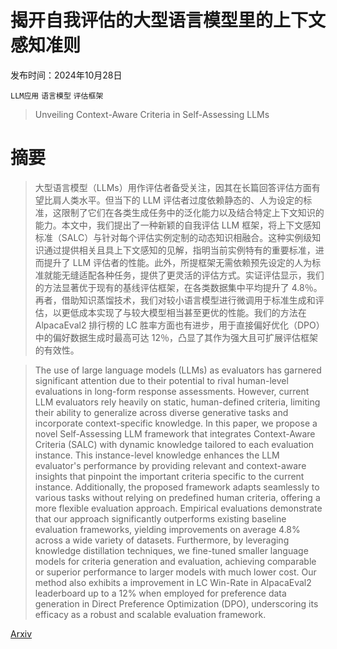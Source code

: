 # 揭开自我评估的大型语言模型里的上下文感知准则

发布时间：2024年10月28日

`LLM应用` `语言模型` `评估框架`

> Unveiling Context-Aware Criteria in Self-Assessing LLMs

# 摘要

> 大型语言模型（LLMs）用作评估者备受关注，因其在长篇回答评估方面有望比肩人类水平。但当下的 LLM 评估者过度依赖静态的、人为设定的标准，这限制了它们在各类生成任务中的泛化能力以及结合特定上下文知识的能力。本文中，我们提出了一种新颖的自我评估 LLM 框架，将上下文感知标准（SALC）与针对每个评估实例定制的动态知识相融合。这种实例级知识通过提供相关且具上下文感知的见解，指明当前实例特有的重要标准，进而提升了 LLM 评估者的性能。此外，所提框架无需依赖预先设定的人为标准就能无缝适配各种任务，提供了更灵活的评估方式。实证评估显示，我们的方法显著优于现有的基线评估框架，在各类数据集中平均提升了 4.8％。再者，借助知识蒸馏技术，我们对较小语言模型进行微调用于标准生成和评估，以更低成本实现了与较大模型相当甚至更优的性能。我们的方法在 AlpacaEval2 排行榜的 LC 胜率方面也有进步，用于直接偏好优化（DPO）中的偏好数据生成时最高可达 12％，凸显了其作为强大且可扩展评估框架的有效性。

> The use of large language models (LLMs) as evaluators has garnered significant attention due to their potential to rival human-level evaluations in long-form response assessments. However, current LLM evaluators rely heavily on static, human-defined criteria, limiting their ability to generalize across diverse generative tasks and incorporate context-specific knowledge. In this paper, we propose a novel Self-Assessing LLM framework that integrates Context-Aware Criteria (SALC) with dynamic knowledge tailored to each evaluation instance. This instance-level knowledge enhances the LLM evaluator's performance by providing relevant and context-aware insights that pinpoint the important criteria specific to the current instance. Additionally, the proposed framework adapts seamlessly to various tasks without relying on predefined human criteria, offering a more flexible evaluation approach. Empirical evaluations demonstrate that our approach significantly outperforms existing baseline evaluation frameworks, yielding improvements on average 4.8% across a wide variety of datasets. Furthermore, by leveraging knowledge distillation techniques, we fine-tuned smaller language models for criteria generation and evaluation, achieving comparable or superior performance to larger models with much lower cost. Our method also exhibits a improvement in LC Win-Rate in AlpacaEval2 leaderboard up to a 12% when employed for preference data generation in Direct Preference Optimization (DPO), underscoring its efficacy as a robust and scalable evaluation framework.

[Arxiv](https://arxiv.org/abs/2410.21545)